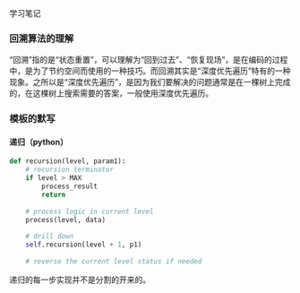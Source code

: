学习笔记



### 回溯算法的理解

“回溯”指的是“状态重置”，可以理解为“回到过去”、“恢复现场”，是在编码的过程中，是为了节约空间而使用的一种技巧。而回溯其实是“深度优先遍历”特有的一种现象。之所以是“深度优先遍历”，是因为我们要解决的问题通常是在一棵树上完成的，在这棵树上搜索需要的答案，一般使用深度优先遍历。



### 模板的默写

#### 递归（python）

```python
def recursion(level, param1):
    # recursion terminator
    if level > MAX
    	process_result
      	return
    
    # process logic in current level
    process(level, data)
    
    # drill down
    self.recursion(level + 1, p1)
    
    # reverse the current level status if needed
```

递归的每一步实现并不是分割的开来的。



